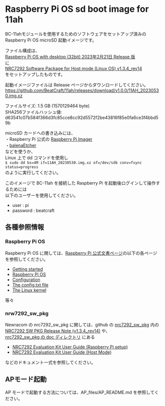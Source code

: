 # Raspberry Pi OS sd boot image for 11ah

BC-11ahモジュールを使用するためのソフトウェアをセットアップ済みの  
Raspberry Pi OS microSD 起動イメージです。  

ファイル構成は、  
[Raspberry Pi OS with desktop (32bit) 2023年2月21日 Release 版](https://downloads.raspberrypi.org/raspios_armhf/images/raspios_armhf-2023-02-22/2023-02-21-raspios-bullseye-armhf.img.xz)  
に  
[NRC7292 Software Package for Host mode (Linux OS) v1.3.4_rev14](https://github.com/newracom/nrc7292_sw_pkg/tree/v1.3.4_rev14)  
をセットアップしたものです。


起動イメージファイルは Release ページからダウンロードしてください。 
https://github.com/BeatCraft/11ah/releases/download/v1.0.0/11AH_20230530.img.xz

ファイルサイズ: 1.5 GB (1570129464 byte)  
SHA256ファイルハッシュ値: d63541c07b584f366d3fc85cce8cc92d5572f2be43816f85e0fa6ce3f4bbd59b  


microSD カードへの書き込みには、  
・Raspberry Pi 公式の [Raspberry Pi Imager](https://www.raspberrypi.com/software/)   
・[balenaEtcher](https://etcher.balena.io/#download-etcher)  
などを使うか、  
Linux 上で dd コマンドを使用し  
`$ sudo dd bs=4M if=11AH_20230530.img.xz of=/dev/sdb conv=fsync status=progress`  
のように実行してください。


このイメージで BC-11ah を接続した Raspberry Pi を起動後ログインして操作するためには  
以下のユーザーを使用してください。  
* user : pi
* password : beatcraft


## 各種参照情報
### Raspberry Pi OS
Raspberry Pi OS に関しては、[Raspberry Pi 公式文書ページ](https://www.raspberrypi.com/documentation/)の以下の各ページを参照してください。  
* [Getting started](https://www.raspberrypi.com/documentation/computers/getting-started.html)
* [Raspberry Pi OS](https://www.raspberrypi.com/documentation/computers/os.html)
* [Configuration](https://www.raspberrypi.com/documentation/computers/configuration.html)
* [The config.txt file](https://www.raspberrypi.com/documentation/computers/config_txt.html)
* [The Linux kernel](https://www.raspberrypi.com/documentation/computers/linux_kernel.html)
  
等々  

### nrw7292_sw_pkg
Newracom の nrc7292_sw_pkg に関しては、github の [nrc7292_sw_pkg](https://github.com/newracom/nrc7292_sw_pkg/tree/v1.3.4_rev14/) 内の  
[NRC7292 SW PKG Release Note (v1.3.4_rev14)](https://github.com/newracom/nrc7292_sw_pkg/blob/v1.3.4_rev14/release_note/RN-7292-001-SW_PKG_release_note%20(v1.3.4_rev14).pdf)  
や、  
[nrc7292_sw_pkg の doc ディレクトリ](https://github.com/newracom/nrc7292_sw_pkg/tree/v1.3.4_rev14/package/host/doc) にある
* [NRC7292 Evaluation Kit User Guide (Raspberry Pi setup)](https://github.com/newracom/nrc7292_sw_pkg/blob/v1.3.4_rev14/package/host/doc/UG-7292-018-Raspberry_Pi_setup.pdf)
* [NRC7292 Evaluation Kit User Guide (Host Mode)](https://github.com/newracom/nrc7292_sw_pkg/blob/v1.3.4_rev14/package/host/doc/UG-7292-001-EVK%20User%20Guide%20(Host%20Mode).pdf)  

などのドキュメント一式を参照してください。


## APモード起動
AP モードで起動する方法については、AP_files/AP_README.md を参照してください。  


